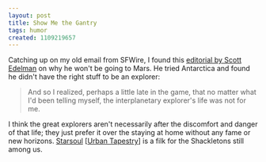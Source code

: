 ```yaml
---
layout: post
title: Show Me the Gantry
tags: humor
created: 1109219657
---
```

Catching up on my old email from SFWire, I found this [editorial by Scott Edelman](http://www.scifi.com/sfw/issue406/editorial.html) on why he won't be going to Mars.  He tried Antarctica and found he didn't have the right stuff to be an explorer:

> And so I realized, perhaps a little late in the game, that no matter what I'd been telling myself, the interplanetary explorer's life was not for me.

<!--break-->
I think the great explorers aren't necessarily after the discomfort and danger of that life; they just prefer it over the staying at home without any fame or new horizons.  [Starsoul](http://www.musesmuse.com/ut/Myths/Starsoul.mp3) [[Urban Tapestry](http://www.musesmuse.com/ut/)] is a filk for the Shackletons still among us.
